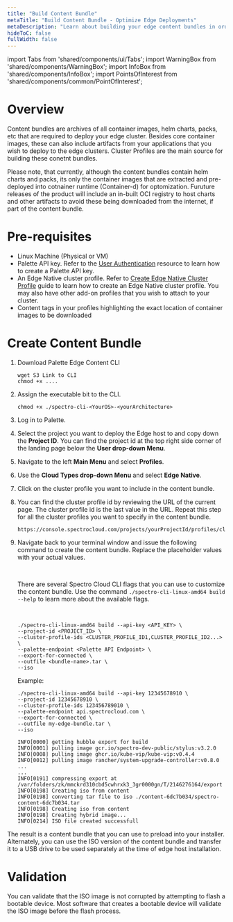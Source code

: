 ```yaml
---
title: "Build Content Bundle"
metaTitle: "Build Content Bundle - Optimize Edge Deployments"
metaDescription: "Learn about building your edge content bundles in order to optimize cluster deployments"
hideToC: false
fullWidth: false
---
```


import Tabs from 'shared/components/ui/Tabs';
import WarningBox from 'shared/components/WarningBox';
import InfoBox from 'shared/components/InfoBox';
import PointsOfInterest from 'shared/components/common/PointOfInterest';

# Overview

Content bundles are archives of all container images, helm charts, packs, etc that are required to deploy your edge cluster. Besides core container images, these can also include artifacts from your applications that you wish to deploy to the edge clusters. Cluster Profiles are the main source for building these conetnt bundles.

Please note, that currently, although the content bundles contain helm charts and packs, its only the container images that are extracted and pre-deployed into cotnainer runtime (Container-d) for optomization. Furuture releases of the product will include an in-built OCI registry to host charts and other artifacts to avoid these being downloaded from the internet, if part of the content bundle.

# Pre-requisites

- Linux Machine (Physical or VM)
- Palette API key. Refer to the [User Authentication](/user-management/user-authentication/#apikey) resource to learn how to create a Palette API key.
- An Edge Native cluster profile. Refer to [Create Edge Native Cluster Profile](/clusters/edge/site-deployment/model-profile) guide to learn how to create an Edge Native cluster profile. You may also have other add-on profiles that you wish to attach to your cluster.
- Content tags in your profiles highlighting the exact location of container images to be downloaded

# Create Content Bundle

1. Download Palette Edge Content CLI

    ```shell
    wget S3 Link to CLI
    chmod +x ....
    ```

2. Assign the executable bit to the CLI.

    ```shell
    chmod +x ./spectro-cli-<YourOS>-<yourArchitecture>
    ```

3. Log in to Palette.

4. Select the project you want to deploy the Edge host to and copy down the **Project ID**.
You can find the project id at the top right side corner of the landing page below the **User drop-down Menu**.

5. Navigate to the left **Main Menu** and select **Profiles**.

6. Use the **Cloud Types drop-down Menu** and select **Edge Native**.

7. Click on the cluster profile you want to include in the content bundle.

8. You can find the cluster profile id by reviewing the URL of the current page. The cluster profile id is the last value in the URL. Repeat this step for all the cluster profiles you want to specify in the content bundle.

    ```
    https://console.spectrocloud.com/projects/yourProjectId/profiles/cluster/<YourClusterProfileHere>
    ```

9. Navigate back to your terminal window and issue the following command to create the content bundle. Replace the placeholder values with your actual values.

    <br />

    <InfoBox>

    There are several Spectro Cloud CLI flags that you can use to customize the content bundle. Use the command `./spectro-cli-linux-amd64 build --help` to learn more about the available flags.

    </InfoBox>

    <br />

    ```shell
   ./spectro-cli-linux-amd64 build --api-key <API_KEY> \
    --project-id <PROJECT_ID> \ 
    --cluster-profile-ids <CLUSTER_PROFILE_ID1,CLUSTER_PROFILE_ID2...> \
    --palette-endpoint <Palette API Endpoint> \
    --export-for-connected \
    --outfile <bundle-name>.tar \
    --iso
    ```

    Example:

    ```shell
    ./spectro-cli-linux-amd64 build --api-key 12345678910 \
    --project-id 12345678910 \
    --cluster-profile-ids 123456789010 \
    --palette-endpoint api.spectrocloud.com \
    --export-for-connected \
    --outfile my-edge-bundle.tar \
    --iso
    ```

    ```shell
    INFO[0000] getting hubble export for build
    INFO[0001] pulling image gcr.io/spectro-dev-public/stylus:v3.2.0
    INFO[0008] pulling image ghcr.io/kube-vip/kube-vip:v0.4.4
    INFO[0012] pulling image rancher/system-upgrade-controller:v0.8.0
    ...
    ...
    INFO[0191] compressing export at /var/folders/zk/mmckrd310cbd5cwhrxk3_3gr0000gn/T/2146276164/export
    INFO[0198] Creating iso from content
    INFO[0198] converting tar file to iso ./content-6dc7b034/spectro-content-6dc7b034.tar
    INFO[0198] Creating iso from content
    INFO[0198] Creating hybrid image...
    INFO[0214] ISO file created successfull
    ```

The result is a content bundle that you can use to preload into your installer. Alternately, you can use the ISO version of the content bundle and transfer it to a USB drive to be used separately at the time of edge host installation.

# Validation

You can validate that the ISO image is not corrupted by attempting to flash a bootable device. Most software that creates a bootable device will validate the ISO image before the flash process.
